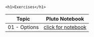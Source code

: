 
~~~
<h1>Exercises</h1>
~~~


Topic | Pluto Notebook
:-----: | :--------:
01 - Options | [click for notebook](../plutonotebooks_01)